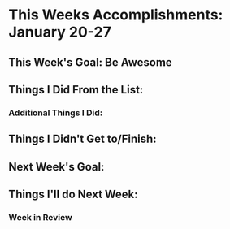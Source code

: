 # This Weeks Accomplishments: January 20-27

## This Week's Goal: Be Awesome

## Things I Did From the List:

### Additional Things I Did:

## Things I Didn't Get to/Finish:

## Next Week's Goal: 

## Things I'll do Next Week:

### Week in Review

